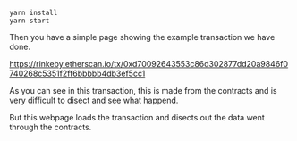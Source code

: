 ```yarn install```    
```yarn start```

Then you have a simple page showing the example transaction we have done.

https://rinkeby.etherscan.io/tx/0xd70092643553c86d302877dd20a9846f0740268c5351f2ff6bbbbb4db3ef5cc1

As you can see in this transaction, this is made from the contracts and is very difficult to disect and see what happend.

But this webpage loads the transaction and disects out the data went through the contracts.
